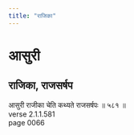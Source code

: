 ```yaml
---
title: "राजिका"
---
```


# आसुरी
## राजिका, राजसर्षप
आसुरी राजीका चेति कथ्यते राजसर्षपः ॥ ५८१ ॥<br />verse 2.1.1.581<br />page 0066

